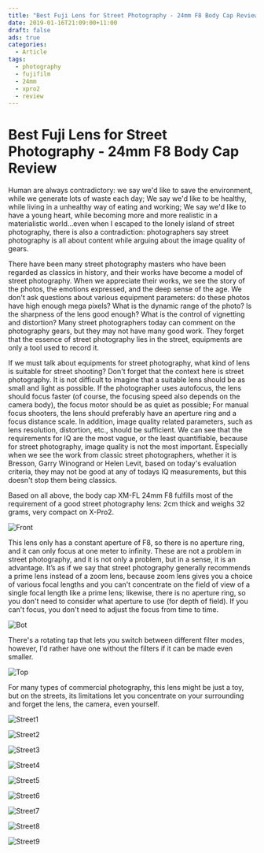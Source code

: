 ```yaml
---
title: "Best Fuji Lens for Street Photography - 24mm F8 Body Cap Review"
date: 2019-01-16T21:09:00+11:00
draft: false
ads: true
categories:
  - Article
tags:
  - photography
  - fujifilm
  - 24mm
  - xpro2
  - review
---
```


# Best Fuji Lens for Street Photography - 24mm F8 Body Cap Review

Human are always contradictory: we say we'd like to save the environment, while we generate lots of waste each day; We say we'd like to be healthy, while living in a unhealthy way of eating and working; We say we'd like to have a young heart, while becoming more and more realistic in a materialistic world…even when I escaped to the lonely island of street photography, there is also a contradiction: photographers say street photography is all about content while arguing about the image quality of gears.

There have been many street photography masters who have been regarded as classics in history, and their works have become a model of street photography. When we appreciate their works, we see the story of the photos, the emotions expressed, and the deep sense of the age. We don't ask questions about various equipment parameters: do these photos have high enough mega pixels? What is the dynamic range of the photo? Is the sharpness of the lens good enough? What is the control of vignetting and distortion? Many street photographers today can comment on the photography gears, but they may not have many good work. They forget that the essence of street photography lies in the street, equipments are only a tool used to record it.

If we must talk about equipments for street photography, what kind of lens is suitable for street shooting? Don't forget that the context here is street photography. It is not difficult to imagine that a suitable lens should be as small and light as possible. If the photographer uses autofocus, the lens should focus faster (of course, the focusing speed also depends on the camera body), the focus motor should be as quiet as possible; For manual focus shooters, the lens should preferably have an aperture ring and a focus distance scale. In addition, image quality related parameters, such as lens resolution, distortion, etc., should be sufficient. We can see that the requirements for IQ are the most vague, or the least quantifiable, because for street photography, image quality is not the most important. Especially when we see the work from classic street photographers, whether it is Bresson, Garry Winogrand or Helen Levit, based on today's evaluation criteria, they may not be good at any of todays IQ measurements, but this doesn't stop them being classics.

Based on all above, the body cap XM-FL 24mm F8 fulfills most of the requirement of a good street photography lens: 2cm thick and weighs 32 grams, very compact on X-Pro2.

![Front][lens-front]

This lens only has a constant aperture of F8, so there is no aperture ring, and it can only focus at one meter to infinity. These are not a problem in street photography, and it is not only a problem, but in a sense, it is an advantage. It’s as if we say that street photography generally recommends a prime lens instead of a zoom lens, because zoom lens gives you a choice of various focal lengths and you can't concentrate on the field of view of a single focal length like a prime lens; likewise, there is no aperture ring, so you don't need to consider what aperture to use (for depth of field). If you can't focus, you don't need to adjust the focus from time to time.

![Bot][lens-bot]

There's a rotating tap that lets you switch between different filter modes, however, I'd rather have one without the filters if it can be made even smaller.

![Top][lens-top]

For many types of commercial photography, this lens might be just a toy, but on the streets, its limitations let you concentrate on your surrounding and forget the lens, the camera, even yourself.

![Street1][street-1]

![Street2][street-2]

![Street3][street-3]

![Street4][street-4]

![Street5][street-5]

![Street6][street-6]

![Street7][street-7]

![Street8][street-8]

![Street9][street-9]

[lens-front]: /photos/2019/24mmF8/front.jpg "Front"
[lens-top]: /photos/2019/24mmF8/bot.jpg "Bot"
[lens-bot]: /photos/2019/24mmF8/top.jpg "Top"
[street-1]: /photos/2019/24mmF8/street1.jpg "Street 1"
[street-2]: /photos/2019/24mmF8/street2.jpg "Street 2"
[street-3]: /photos/2019/24mmF8/street3.jpg "Street 3"
[street-4]: /photos/2019/24mmF8/street4.jpg "Street 4"
[street-5]: /photos/2019/24mmF8/street5.jpg "Street 5"
[street-6]: /photos/2019/24mmF8/street6.jpg "Street 6"
[street-7]: /photos/2019/24mmF8/street7.jpg "Street 7"
[street-8]: /photos/2019/24mmF8/street8.jpg "Street 8"
[street-9]: /photos/2019/24mmF8/street9.jpg "Street 9"